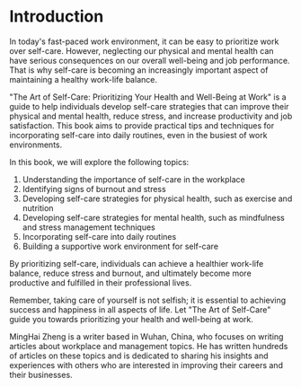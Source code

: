 # Introduction

In today's fast-paced work environment, it can be easy to prioritize work over self-care. However, neglecting our physical and mental health can have serious consequences on our overall well-being and job performance. That is why self-care is becoming an increasingly important aspect of maintaining a healthy work-life balance.

"The Art of Self-Care: Prioritizing Your Health and Well-Being at Work" is a guide to help individuals develop self-care strategies that can improve their physical and mental health, reduce stress, and increase productivity and job satisfaction. This book aims to provide practical tips and techniques for incorporating self-care into daily routines, even in the busiest of work environments.

In this book, we will explore the following topics:

1. Understanding the importance of self-care in the workplace
2. Identifying signs of burnout and stress
3. Developing self-care strategies for physical health, such as exercise and nutrition
4. Developing self-care strategies for mental health, such as mindfulness and stress management techniques
5. Incorporating self-care into daily routines
6. Building a supportive work environment for self-care

By prioritizing self-care, individuals can achieve a healthier work-life balance, reduce stress and burnout, and ultimately become more productive and fulfilled in their professional lives.

Remember, taking care of yourself is not selfish; it is essential to achieving success and happiness in all aspects of life. Let "The Art of Self-Care" guide you towards prioritizing your health and well-being at work.

MingHai Zheng is a writer based in Wuhan, China, who focuses on writing articles about workplace and management topics. He has written hundreds of articles on these topics and is dedicated to sharing his insights and experiences with others who are interested in improving their careers and their businesses.
